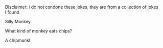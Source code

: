 Disclaimer: I do not condone these jokes, they are from a collection of jokes I found.

Silly Monkey

What kind of monkey eats chips?

A chipmunk!

